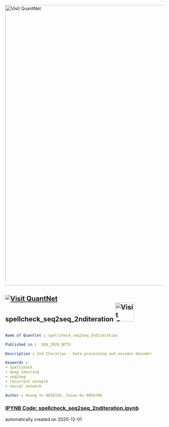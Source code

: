 [<img src="https://github.com/QuantLet/Styleguide-and-FAQ/blob/master/pictures/banner.png" width="888" alt="Visit QuantNet">](http://quantlet.de/)

## [<img src="https://github.com/QuantLet/Styleguide-and-FAQ/blob/master/pictures/qloqo.png" alt="Visit QuantNet">](http://quantlet.de/) **spellcheck_seq2seq_2nditeration** [<img src="https://github.com/QuantLet/Styleguide-and-FAQ/blob/master/pictures/QN2.png" width="60" alt="Visit QuantNet 2.0">](http://quantlet.de/)

```yaml

Name of Quantlet : spellcheck_seq2seq_2nditeration

Published in :  SDA_2020_NCTU

Description : 2nd Iteration - Data processing and encoder-decoder

Keywords : 
- spellcheck
- deep learning
- seq2seq
- recurrent network
- neural network

Author : Huong Vu 0856156, Susan Ku 0856706

```

### [IPYNB Code: spellcheck_seq2seq_2nditeration.ipynb](spellcheck_seq2seq_2nditeration.ipynb)


automatically created on 2020-12-01